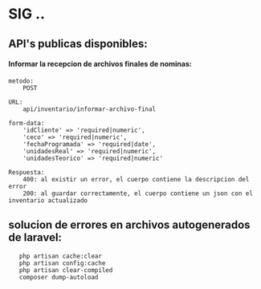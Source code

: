 # SIG ..

## API's publicas disponibles:

#### Informar la recepcion de archivos finales de nominas:
```
metodo:
    POST
```
```
URL:
    api/inventario/informar-archivo-final
```
```
form-data:
    'idCliente' => 'required|numeric',
    'ceco' => 'required|numeric',
    'fechaProgramada' => 'required|date',
    'unidadesReal' => 'required|numeric',
    'unidadesTeorico' => 'required|numeric'
```
```
Respuesta:
    400: al existir un error, el cuerpo contiene la descripcion del error
    200: al guardar correctamente, el cuerpo contiene un json con el inventario actualizado
```


## solucion de errores en archivos autogenerados de laravel:

```
   php artisan cache:clear
   php artisan config:cache
   php artisan clear-compiled
   composer dump-autoload
```